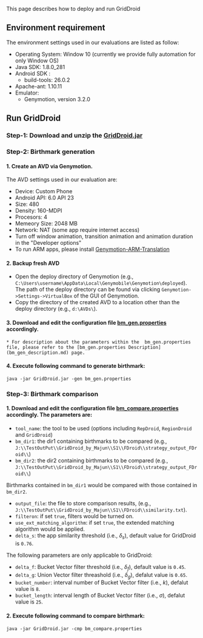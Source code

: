 <head>
    <script src="https://cdn.mathjax.org/mathjax/latest/MathJax.js?config=TeX-AMS-MML_HTMLorMML" type="text/javascript"></script>
    <script type="text/x-mathjax-config">
        MathJax.Hub.Config({
            tex2jax: {
            skipTags: ['script', 'noscript', 'style', 'textarea', 'pre'],
            inlineMath: [['$','$']]
            }
        });
    </script>
</head>

This page describes how to deploy and run GridDroid

## Environment requirement
The environment settings used in our evaluations are listed as follow:
* Operating System: Window 10 (currently we provide fully automation for only Window OS)
* Java SDK: 1.8.0_281 
* Android SDK :
  * build-tools: 26.0.2
* Apache-ant: 1.10.11 
* Emulator: 
  * Genymotion, version 3.2.0

## Run GridDroid

### **Step-1**: Download and unzip the [GridDroid.jar](https://drive.google.com/file/d/1EJPBuPSFbh6DdeGNRW8ojc5GqgdkDeGb/view?usp=sharing)

### **Step-2**: Birthmark generation
#### 1. Create an AVD via Genymotion.
 The AVD settings used in our evaluation are:
 
* Device: Custom Phone
* Android API: 6.0 API 23
* Size: 480
* Density: 160-MDPI
* Procesors: 4
* Memeory Size: 2048 MB
* Network: NAT (some app require internet access)
* Turn off window animation, transition animation and animation duration in the "Developer options"
* To run ARM apps, please install [Genymotion-ARM-Translation](https://github.com/m9rco/Genymotion_ARM_Translation)
    
#### 2. Backup fresh AVD
  * Open the deploy directory of Genymotion (e.g., `C:\Users\username\AppData\Local\Genymobile\Genymotion\deployed`). The path of the deploy directory can be found via clicking ``Genymotion->Settings->VirtualBox`` of the GUI of Genymotion.
  * Copy the directory of the created AVD to a location other than the deploy directory (e.g., `d:\AVDs\`).

#### 3. Download and edit the configuration file [bm_gen.properties](bm_gen.properties) accordingly. 
    * For description about the parameters within the  bm_gen.properties file, please refer to the [bm_gen.properties Description](bm_gen_description.md) page.

#### 4. Execute following command to generate birthmark:
```
java -jar GridDroid.jar -gen bm_gen.properties
```

### **Step-3**: Birthmark comparison
#### 1. Download and edit the configuration file [bm_compare.properties](bm_compare.properties) accordingly. The parameters are:
  * `tool_name`: the tool to be used (options including `RepDroid`, `RegionDroid` and `GridDroid`)
  * `bm_dir1`: the dir1 containing birthmarks to be compared (e.g., `J:\\TestOutPut\\GridDroid_by_Majun\\S1\\FDroid\\strategy_output_FDroid\\`)
  * `bm_dir2`: the dir2 containing birthmarks to be compared (e.g., `J:\\TestOutPut\\GridDroid_by_Majun\\S1\\FDroid\\strategy_output_FDroid\\`)
 
 Birthmarks contained in `bm_dir1` would be compared with those contained in `bm_dir2`.
 
  * `output_file`: the file to store comparison results, (e.g., `J:\\TestOutPut\\GridDroid_by_Majun\\S1\\FDroid\\similarity.txt`).
  * `filteron`:  if set `true`, filters would be turned on.
  * `use_ext_matching_algorithm`:  if set `true`, the extended matching algorithm would be applied.
  * `delta_s`: the app similarity threshold (i.e., $\delta_s$), default value for GridDroid is `0.76`.

The following parameters are only applicable to GridDroid:
  * `delta_f`: Bucket Vector filter threshold (i.e., $\delta_f$), default value is `0.45`.
  * `delta_g`: Union Vector filter threashold (i.e., $\delta_g$), defalut value is `0.65`.
  * `bucket_number`: interval number of Bucket Vector filter (i.e., $k$), defalut value is `8`.
  * `bucket_length`: interval length of Bucket Vector filter (i.e., $\sigma$), defalut value is `25`.

#### 2. Execute following command to compare birthmark:
```
java -jar GridDroid.jar -cmp bm_compare.properties
```
